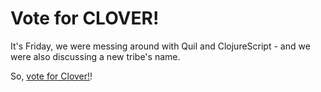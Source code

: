 # Vote for CLOVER!

It's Friday, we were messing around with Quil and ClojureScript - and we were also discussing a new tribe's name.

So, [vote for Clover!](http://vote-clover.surge.sh)!
